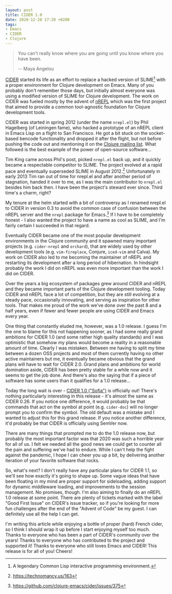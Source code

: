 ```yaml
---
layout: post
title: CIDER 1.0
date: 2020-12-28 17:20 +0200
tags:
- Emacs
- CIDER
- Clojure
---
```


> You can't really know where you are going until you know where you have been.
>
> -- Maya Angelou

[CIDER](https://cider.mx) started its life as an effort to replace a
hacked version of SLIME[^1] with a proper environment for Clojure
development on Emacs. Many of you probably don't remember those days,
but initially almost everyone was using a modified version of SLIME
for Clojure development. The work on CIDER was fueled mostly by the
advent of [nREPL](https://nrepl.org) which was the first project that
aimed to provide a common tool-agnostic foundation for Clojure
development tools.

CIDER was started in spring 2012 (under the name `nrepl.el`) by Phil
Hagelberg (of Leiningen fame), who hacked a prototype of an nREPL
client in Emacs Lisp on a flight to San Francisco. He got a bit stuck
on the socket-based bencode functionality and dropped it after the
flight, but not before pushing the code out and mentioning it on the
[Clojure mailing
list](http://groups.google.com/group/clojure/browse_thread/thread/2bd91de7dca55ca4).
What followed is the best example of the power of open-source software...

Tim King came across Phil's post, picked `nrepl.el` back up, and it quickly became
a respectable competitor to SLIME. The project evolved at a rapid pace
and eventually superseded SLIME in August 2012.[^2] Unfortunately in
early 2013 Tim ran out of time for nrepl.el and after another period of
stagnation, handed it over to me, as I was the main
contributor to `nrepl.el` besides him back then. I have been the project's
steward ever since. Third time's a charm, right?

My tenure at the helm started with a bit of
controversy as I renamed nrepl.el to CIDER in version 0.3 to avoid the
common case of confusion between the nREPL server and the `nrepl`
package for Emacs.[^3] If I have to be completely honest - I also
wanted the project to have a name as cool as SLIME, and I'm fairly
certain I succeeded in that regard.

Eventually CIDER became one of the most popular development
environments in the Clojure community and it spawned many important
projects (e.g. `cider-nrepl` and `orchard`), that are widely
used by other development tools (e.g. `vim-fireplace`, Conjure, `iced-vim` and Calva). My work on CIDER also led to me
becoming the maintainer of nREPL and restarting its development
after a long period of hibernation. In hindsight probably the work
I did on nREPL was even more important than the work I did on CIDER.

Over the years a big ecosystem of packages grew around CIDER and nREPL
and they became important parts of the Clojure development
tooling. Today CIDER and nREPL face a lot of competition, but they are still
evolving at a steady pace, occasionally innovating, and serving as inspiration for
other tools. That makes me proud of the work we've done over the past 8 and a half years,
even if fewer and fewer people are using CIDER and Emacs every year.

One thing that constantly eluded me, however, was a 1.0 release. I
guess I'm the one to blame for this not happening sooner, as I had
some really grand ambitions for CIDER 1.0 (and some rather high
quality standards) and I was optimistic that somehow my plans would
become a reality in a reasonable amount of time.  Clearly I was
mistaken. Between me having to split my time between a dozen OSS projects
and most of them currently having no other active maintainers but me,
it eventually became obvious that the grand plans will have to wait
for CIDER 2.0. Grand plans and ambitions for world domination aside,
CIDER has been pretty stable for a while now and it seems to get the
job done. And there's also the saying that if a piece of software has
some users than it qualifies for a 1.0 release...

Today the long wait is over - [CIDER 1.0
("Sofia")](https://github.com/clojure-emacs/cider/releases/tag/v1.0.0)
is officially out!  There's nothing particularly interesting in this
release - it's almost the same as CIDER 0.26. If you notice one
difference, it would probably be that commands that act on the symbol
at point (e.g. `cider-doc`) will no longer prompt you to confirm the
symbol. The old default was a mistake and I wanted to adjust this for
this grand release. If you notice another difference, it'd probably be
that CIDER is officially using SemVer now.

There are many things that prompted me to do the 1.0 release now, but
probably the most important factor was that 2020 was such a horrible
year for all of us. I felt we needed all the good news we could
get to counter all the pain and suffering we've had to endure. While I
can't help the fight against the pandemic, I hope I can cheer you up a
bit, by delivering another iteration of your favorite software that rocks.

So, what's next? I don't really have any particular plans for CIDER 1.1, so we'll see how exactly it's
going to shape up. Some vague ideas that have been floating in my mind are proper support for sideloading,
adding support for dynamic middleware loading, and improvements to the session management. No promises, though.
I'm also aiming to finally do an nREPL 1.0 release at some point. There are plenty of tickets
marked with the label "Good First Issue" on CIDER's issue tracker, so if you're looking for
more fun challenges after the end of the "Advent of Code" be my guest. I can definitely use all the help
I can get.

I'm writing this article while enjoying a bottle of proper (hard) French cider, so I think
I should wrap it up before I start enjoying myself too much.
Thanks to everyone who has been a part of CIDER's community over the years! Thanks to everyone who has contributed to the project and supported it! Thanks
to everyone who still loves Emacs and CIDER! This release is for all of you!
Cheers!

[^1]: A legendary Common Lisp interactive programming environment.
[^2]: <https://technomancy.us/163>
[^3]: <https://github.com/clojure-emacs/cider/issues/375>
